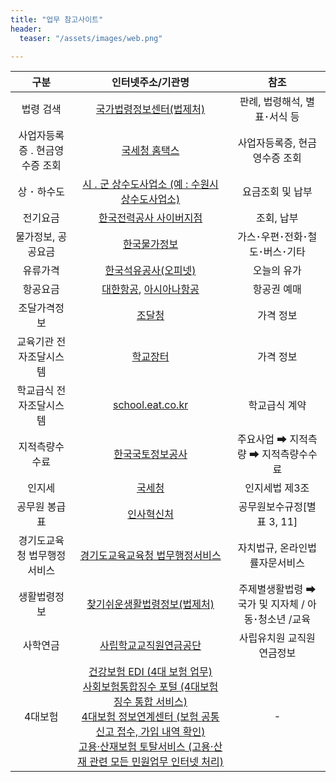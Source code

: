 ```yaml
---
title: "업무 참고사이트"
header:
  teaser: "/assets/images/web.png"

---
```



| 구분 | 인터넷주소/기관명 | 참조 |
|:----:|:-----------------:|:----:|
| 법령 검색 | [국가법령정보센터(법제처)](http://www.law.go.kr) | 판례, 법령해석, 별표･서식 등 |
| 사업자등록증 ․ 현금영수증 조회 | [국세청 홈택스](http://www.hometax.go.kr) | 사업자등록증, 현금영수증 조회 |
| 상 ･ 하수도 | [시 ․ 군 상수도사업소 (예 : 수원시 상수도사업소)](http://water.suwon.go.kr) | 요금조회 및 납부 |
| 전기요금 | [한국전력공사 사이버지점](http://home.kepco.co.kr) | 조회, 납부 |
| 물가정보, 공공요금 | [한국물가정보](http://www.kpi.or.kr) | 가스･우편･전화･철도･버스･기타 |
| 유류가격 | [한국석유공사(오피넷)](http://www.opinet.co.kr) | 오늘의 유가 |
| 항공요금 | [대한항공](http://koreanair.com), [아시아나항공](http://flyasiana.com) | 항공권 예매 |
| 조달가격정보 | [조달청](http://www.g2b.go.kr) | 가격 정보 |
| 교육기관 전자조달시스템 | [학교장터](http://www.s2b.kr) | 가격 정보 |
| 학교급식 전자조달시스템 | [school.eat.co.kr](http://school.eat.co.kr) | 학교급식 계약 |
| 지적측량수수료 | [한국국토정보공사](http://www.lx.or.kr) | 주요사업 ➡ 지적측량 ➡ 지적측량수수료 |
| 인지세 | [국세청](http://www.nts.go.kr) | 인지세법 제3조 |
| 공무원 봉급표 | [인사혁신처](http://www.mpm.go.kr) | 공무원보수규정[별표 3, 11] |
| 경기도교육청 법무행정서비스 | [경기도교육교육청 법무행정서비스](http://law.goe.go.kr) | 자치법규, 온라인법률자문서비스 |
| 생활법령정보 | [찾기쉬운생활법령정보(법제처)](http://www.easylaw.go.kr) | 주제별생활법령 ➡ 국가 및 지자체 / 아동･청소년 /교육 |
| 사학연금 | [사립학교교직원연금공단](http://www.tp.or.kr) | 사립유치원 교직원 연금정보 |
| 4대보험 | [건강보험 EDI (4대 보험 업무)](http://edi.nhis.or.kr) <br> [사회보험통합징수 포털 (4대보험 징수 통합 서비스)](http://si4n.nhis.or.kr) <br> [4대보험 정보연계센터 (보험 공통신고 접수, 가입 내역 확인)](http://www.4insure.or.kr) <br> [고용·산재보험 토탈서비스 (고용·산재 관련 모든 민원업무 인터넷 처리)](http://total.kcomwel.or.kr) | - |


